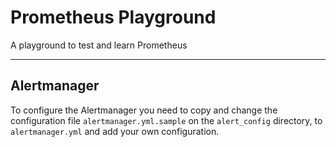 # Prometheus Playground
A playground to test and learn Prometheus

---
## Alertmanager
To configure the Alertmanager you need to copy and change the configuration file `alertmanager.yml.sample` on the `alert_config` directory, to `alertmanager.yml` and add your own configuration. 
